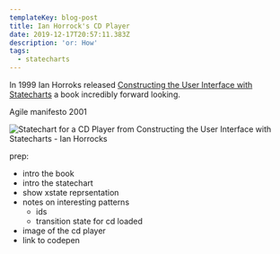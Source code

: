 ```yaml
---
templateKey: blog-post
title: Ian Horrock's CD Player
date: 2019-12-17T20:57:11.383Z
description: 'or: How'
tags:
  - statecharts
---
```

In 1999 Ian Horroks released [Constructing the User Interface with Statecharts](https://books.google.no/books/about/Constructing_the_User_Interface_with_Sta.html?id=-9VQAAAAMAAJ&redir_esc=y&hl=en) a book incredibly forward looking.

Agile manifesto 2001



![Statechart for a CD Player from Constructing the User Interface with Statecharts -  Ian Horrocks](https://res.cloudinary.com/lazydayed/image/upload/v1572205856/IMG_20190913_183604_aah1gq.jpg)

prep:
- intro the book
- intro the statechart
- show xstate reprsentation
- notes on  interesting patterns
    - ids
    - transition state for cd loaded
- image of the cd player
- link to codepen
